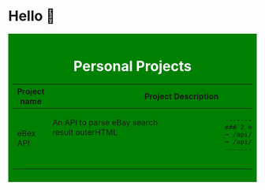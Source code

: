 # Hello 👋

<div style="background-color: green; padding: 10px; color: #fff; text-align: center;">
  <h1>Personal Projects</h1>
  <table>
    <thead>
      <tr>
        <th>Project name</th>
        <th style="width: 100px;">Project Description</th>
        <th>Project link</th>
        <th>Repo</th>
      </tr>
    </thead>
    <tbody>
      <tr>
        <td>
          <span style="display: flex;">
            eBex API
          </span>
        </td>
        <td>
          <span style="display: flex;">
            <p>An API to parse eBay search result outerHTML</p>
            <pre>
               -----------------------------------------
               ### 2 endpoints ###
               ➡️ /api/extract - POST
               ➡️ /api/extract/using_keyword?q="" - GET
               -----------------------------------------
            </pre>             
          </span>
        </td>
        <td>
          <span>
              <a style="text-decoration: none;">🔗</a>
          </span>
        </td>
        <td>
          <span>
              <a style="text-decoration: none;">🔗</a>
          </span>
        </td>
      </tr>
      <!-- Add more rows as needed -->
    </tbody>
  </table>
</div>
